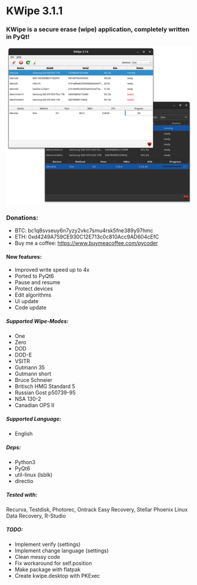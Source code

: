 # KWipe 3.1.1
### KWipe is a secure erase (wipe) application, completely written in PyQt!

![KWipe 3.1.0](https://github.com/PyCoder/KWipe/blob/master/screenshots/difference.png?raw=true)


### Donations:
- BTC: bc1q8svseuy6n7yzy2vkc7smu4rsk5fne389y97hmc
- ETH: 0xd4249A759CE930C12E713c0c810Acc9AD604cEfC
- Buy me a coffee: https://www.buymeacoffee.com/pycoder

#### New features:
- Improved write speed up to 4x
- Ported to PyQt6
- Pause and resume
- Protect devices
- Edit algorithms
- Ui update
- Code update

##### Supported Wipe-Modes:
- One
- Zero
- DOD
- DOD-E
- VSITR
- Gutmann 35 
- Gutmann short
- Bruce Schneier
- Britisch HMG Standard 5
- Russian Gost p50739-95
- NSA 130-2
- Canadian OPS II 

##### Supported Language:
- English

##### Deps:
- Python3
- PyQt6
- util-linux (lsblk)
- directio

##### Tested with:
Recurva, Testdisk, Photorec, Ontrack Easy Recovery, Stellar Phoenix Linux Data Recovery, R-Studio 

##### TODO:
- Implement verify (settings)
- Implement change language (settings)
- Clean messy code
- Fix workaround for self.position
- Make package with flatpak
- Create kwipe.desktop with PKExec

